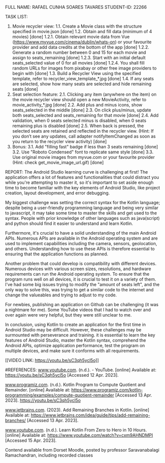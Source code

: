 FULL NAME: RAFAEL CUNHA SOARES TAVARES
STUDENT-ID: 22266

TASK LIST:
1. Movie recycler view:
1.1. Create a Movie class with the structure specified in movie.json [done]
1.2. Obtain and fill data (minimum of 4 movies) [done]
1.2.1. Obtain relevant movie data from Vue (https://www.myvue.com/cinema/dublin/whats-on) or your favourite provider and add data credits at the bottom of the app [done]
1.2.2. Generate a random number between 0 and 15 for each movie and assign to seats_remaining [done]
1.2.3. Start with an initial default seats_selected value of 0 for all movies [done] 
1.2.4. You shall fill random URLs for images from pixabay or other free image providers to begin with [done]
1.3. Build a Recycler View using the specified template, refer to recycler_view_template_*.jpg [done]
1.4. If any seats are selected, show how many seats are selected and hide remaining seats [done]
2. Seat selection feature:
2.1. Clicking any item (anywhere on the item) on the movie recycler view should open a new MovieActivity, refer to movie_activity_*.jpg [done]
2.2. Add plus and minus icons, show seats_selected in the middle [done]
2.3. On click plus/minus, update both seats_selected and seats_remaining for that movie [done] 
2.4. Add validation, when 0 seats selected minus is disabled, when 0 seats remaining plus is disabled [done]
2.5. When back is pressed, the selected seats are retained and reflected in the recycler view. (Hint: If you don’t see any updates, call adapter notifyItemChanged as soon as you return to the recycler view activity) [done]
3. Bonus:
3.1. Add "filling fast" badge if less than 3 seats remaining [done]
3.2. Use "Roboto Condensed" font to replicate same style [done]
3.3. Use original movie images from myvue.com or your favourite provider (Hint: check get_movie_image_url.gif) [done]



REPORT: 
The Android Studio learning curve is challenging at first! The application offers a lot of features and functionalities that could distract you while you're attempting to master it, so it's important to set aside enough time to become familiar with the key elements of Android Studio, like project creation, layout development, and error debugging. 

My biggest challenge was setting the correct syntax for the Kotlin language; despite being a user-friendly programming language and being very similar to javascript, it may take some time to master the skills and get used to the syntax. People with prior knowledge of other languages such as java(script) and python should find it easier to understand and learn Kotlin.

Furthermore, it's crucial to have a solid understanding of the main Android APIs. Numerous APIs are available in the Android operating system and are used to implement capabilities including the camera, sensors, geolocation, and others. Understanding how to use these APIs is therefore essential to ensuring that the application functions as planned.

Another problem that could develop is compatibility with different devices. Numerous devices with various screen sizes, resolutions, and hardware requirements can run the Android operating system. To ensure that the program runs well on all devices, it is crucial to test it on a variety of them.
I've had some big issues trying to modify the "amount of seats left", and the only way to solve this, was trying to get a similar code to the internet and change the valueables and trying to adjust to my code.

For newbies, publishing an application on Github can be challenging (it was a nightmare for me). Some YouTube videos that I had to watch over and over again were very helpful, but they were still unclear to me.

In conclusion, using Kotlin to create an application for the first time in Android Studio may be difficult. However, these challenges may be surmounted with perseverance and training. it is essential to learn the key features of Android Studio, master the Kotlin syntax, comprehend the Android APIs, optimize application performance, test the program on multiple devices, and make sure it conforms with all requirements.



[[VIDEO LINK: https://youtu.be/sC3qh5ycl5o]]

#REFERENCES:
www.youtube.com. (n.d.). - YouTube. [online] Available at: https://youtu.be/sC3qh5ycl5o [Accessed 12 Apr. 2023].

www.programiz.com. (n.d.). Kotlin Program to Compute Quotient and Remainder. [online] Available at: https://www.programiz.com/kotlin-programming/examples/compute-quotient-remainder [Accessed 13 Apr. 2023].
https://youtu.be/sC3qh5ycl5o

www.jetbrains.com. (2023). Add Remaining Branches in Kotlin. [online] Available at: https://www.jetbrains.com/idea/guide/tips/add-remaining-branches/ [Accessed 13 Apr. 2023].


www.youtube.com. (n.d.). Learn Kotlin From Zero to Hero in 10 Hours. [online] Available at: https://www.youtube.com/watch?v=cxm9AHNDMPI [Accessed 15 Apr. 2023].


Contend available from Dorset Moodle, posted by professor Saravanabalagi Ramachandran, including recorded classes
‌
‌
